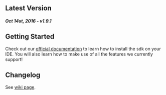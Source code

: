 Latest Version 
--------------
##### _Oct 14st, 2016_ - v1.9.1

Getting Started
---------------
Check out our [official documentation](https://www.devtodev.com/help/148/cordova/) to learn how to install the sdk on your IDE. You will also learn how to make use of all the features we currently support!

Changelog
---------
See [wiki page](https://www.devtodev.com/downloads/more/14).
